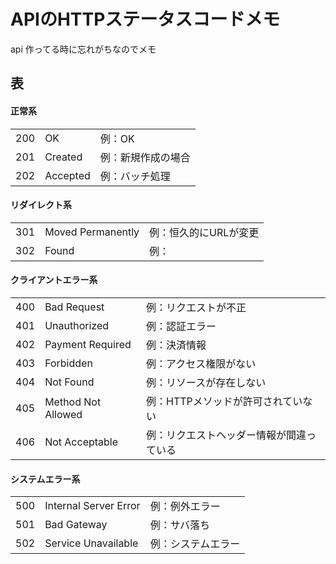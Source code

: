 # APIのHTTPステータスコードメモ
api 作ってる時に忘れがちなのでメモ
## 表
#### 正常系
||||
----|----|----|
200 | OK | 例：OK |
201 | Created | 例：新規作成の場合 |
202 | Accepted | 例：バッチ処理 |

#### リダイレクト系
||||
----|----|----|
301 | Moved Permanently | 例：恒久的にURLが変更 |
302 | Found | 例： |

#### クライアントエラー系
||||
----|----|----|
400 | Bad Request | 例：リクエストが不正 |
401 | Unauthorized | 例：認証エラー |
402 | Payment Required | 例：決済情報 |
403 | Forbidden | 例：アクセス権限がない |
404 | Not Found | 例：リソースが存在しない |
405 | Method Not Allowed | 例：HTTPメソッドが許可されていない |
406 | Not Acceptable | 例：リクエストヘッダー情報が間違っている |

#### システムエラー系
||||
----|----|----|
500 | Internal Server Error | 例：例外エラー |
501 | Bad Gateway | 例：サバ落ち |
502 | Service Unavailable | 例：システムエラー |
